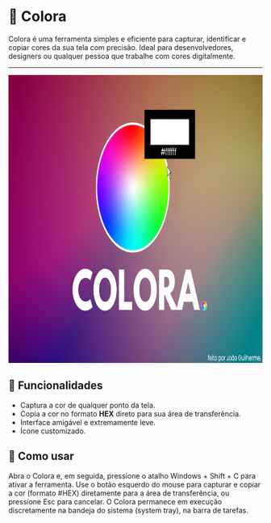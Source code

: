 # 🎨 Colora

Colora é uma ferramenta simples e eficiente para capturar, identificar e copiar cores da sua tela com precisão. Ideal para desenvolvedores, designers ou qualquer pessoa que trabalhe com cores digitalmente.


---
<img src="assets/colora_wallpaper.png" width="885" height="570">

## 🧩 Funcionalidades

- Captura a cor de qualquer ponto da tela.
- Copia a cor no formato **HEX** direto para sua área de transferência.
- Interface amigável e extremamente leve.
- Ícone customizado.


## 🧪 Como usar

Abra o Colora e, em seguida, pressione o atalho Windows + Shift + C para ativar a ferramenta.
Use o botão esquerdo do mouse para capturar e copiar a cor (formato #HEX) diretamente para a área de transferência, ou pressione Esc para cancelar.
O Colora permanece em execução discretamente na bandeja do sistema (system tray), na barra de tarefas.

